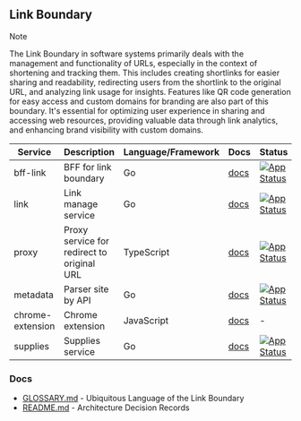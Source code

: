 ## Link Boundary

> [!NOTE]
> The Link Boundary in software systems primarily deals with the management and functionality of URLs, 
> especially in the context of shortening and tracking them. This includes creating shortlinks for easier sharing and 
> readability, redirecting users from the shortlink to the original URL, and analyzing link usage for insights. 
> Features like QR code generation for easy access and custom domains for branding are also part of this boundary. 
> It's essential for optimizing user experience in sharing and accessing web resources, providing valuable data through 
> link analytics, and enhancing brand visibility with custom domains.

| Service          | Description                                | Language/Framework | Docs                                         | Status                                                                                                                                                    |
|------------------|--------------------------------------------|--------------------|----------------------------------------------|-----------------------------------------------------------------------------------------------------------------------------------------------------------|
| bff-link         | BFF for link boundary                      | Go                 | [docs](./boundaries/link/bff-link/README.md) | [![App Status](https://argo.shortlink.best/api/badge?name=shortlink-bff-link&revision=true)](https://argo.shortlink.best/applications/shortlink-bff-link) |
| link             | Link manage service                        | Go                 | [docs](./link/README.md)                     | [![App Status](https://argo.shortlink.best/api/badge?name=shortlink-link&revision=true)](https://argo.shortlink.best/applications/shortlink-link)         |                                                                    
| proxy            | Proxy service for redirect to original URL | TypeScript         | [docs](./proxy/README.md)                    | [![App Status](https://argo.shortlink.best/api/badge?name=shortlink-proxy&revision=true)](https://argo.shortlink.best/applications/shortlink-proxy)       |                                                                   
| metadata         | Parser site by API                         | Go                 | [docs](./metadata/README.md)                 | [![App Status](https://argo.shortlink.best/api/badge?name=shortlink-metadata&revision=true)](https://argo.shortlink.best/applications/shortlink-metadata) |                                                                
| chrome-extension | Chrome extension                           | JavaScript         | [docs](./chrome-extension/README.md)         | -                                                                                                                                                         |
| supplies         | Supplies service                           | Go                 | [docs](./supplies/README.md)                 | [![App Status](https://argo.shortlink.best/api/badge?name=shortlink-supplies&revision=true)](https://argo.shortlink.best/applications/shortlink-supplies) |

### Docs

- [GLOSSARY.md](./GLOSSARY.md) - Ubiquitous Language of the Link Boundary
- [README.md](./docs/ADR/README.md) - Architecture Decision Records
